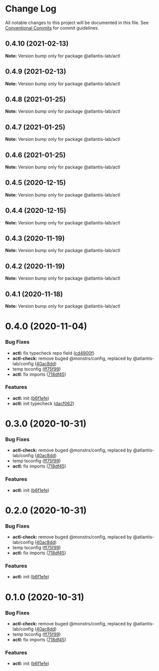 # Change Log

All notable changes to this project will be documented in this file.
See [Conventional Commits](https://conventionalcommits.org) for commit guidelines.

## 0.4.10 (2021-02-13)

**Note:** Version bump only for package @atlantis-lab/actl





## 0.4.9 (2021-02-13)

**Note:** Version bump only for package @atlantis-lab/actl





## 0.4.8 (2021-01-25)

**Note:** Version bump only for package @atlantis-lab/actl





## 0.4.7 (2021-01-25)

**Note:** Version bump only for package @atlantis-lab/actl





## 0.4.6 (2021-01-25)

**Note:** Version bump only for package @atlantis-lab/actl





## 0.4.5 (2020-12-15)

**Note:** Version bump only for package @atlantis-lab/actl





## 0.4.4 (2020-12-15)

**Note:** Version bump only for package @atlantis-lab/actl





## 0.4.3 (2020-11-19)

**Note:** Version bump only for package @atlantis-lab/actl





## 0.4.2 (2020-11-19)

**Note:** Version bump only for package @atlantis-lab/actl





## 0.4.1 (2020-11-18)

**Note:** Version bump only for package @atlantis-lab/actl





# 0.4.0 (2020-11-04)


### Bug Fixes

* **actl:** fix typecheck repo field ([cd4900f](https://github.com/Atlantis-Lab/actl/commit/cd4900f7ee2e0ee2441a0848f20919e281de1869))
* **actl-check:** remove buged @monstrs/config, replaced by @atlantis-lab/config ([40ac8dd](https://github.com/Atlantis-Lab/actl/commit/40ac8dd35eb29992c04fbd0034326052b5ca8765))
* temp tsconfig ([ff75f99](https://github.com/Atlantis-Lab/actl/commit/ff75f9960b0345322c1a356cd8341b6b83a0a01f))
* **actl:** fix imports ([718df45](https://github.com/Atlantis-Lab/actl/commit/718df45492c0486dd94c240cbbbc12e2b811ddda))


### Features

* **actl:** init ([b6f1efe](https://github.com/Atlantis-Lab/actl/commit/b6f1efe92968d5c9e8446e597990ff5c23a6428d))
* **actl:** init typecheck ([dacf062](https://github.com/Atlantis-Lab/actl/commit/dacf0621afc69332048b74e27771eccbd13bf312))





# 0.3.0 (2020-10-31)


### Bug Fixes

* **actl-check:** remove buged @monstrs/config, replaced by @atlantis-lab/config ([40ac8dd](https://github.com/Atlantis-Lab/actl/commit/40ac8dd35eb29992c04fbd0034326052b5ca8765))
* temp tsconfig ([ff75f99](https://github.com/Atlantis-Lab/actl/commit/ff75f9960b0345322c1a356cd8341b6b83a0a01f))
* **actl:** fix imports ([718df45](https://github.com/Atlantis-Lab/actl/commit/718df45492c0486dd94c240cbbbc12e2b811ddda))


### Features

* **actl:** init ([b6f1efe](https://github.com/Atlantis-Lab/actl/commit/b6f1efe92968d5c9e8446e597990ff5c23a6428d))





# 0.2.0 (2020-10-31)


### Bug Fixes

* **actl-check:** remove buged @monstrs/config, replaced by @atlantis-lab/config ([40ac8dd](https://github.com/Atlantis-Lab/actl/commit/40ac8dd35eb29992c04fbd0034326052b5ca8765))
* temp tsconfig ([ff75f99](https://github.com/Atlantis-Lab/actl/commit/ff75f9960b0345322c1a356cd8341b6b83a0a01f))
* **actl:** fix imports ([718df45](https://github.com/Atlantis-Lab/actl/commit/718df45492c0486dd94c240cbbbc12e2b811ddda))


### Features

* **actl:** init ([b6f1efe](https://github.com/Atlantis-Lab/actl/commit/b6f1efe92968d5c9e8446e597990ff5c23a6428d))





# 0.1.0 (2020-10-31)


### Bug Fixes

* **actl-check:** remove buged @monstrs/config, replaced by @atlantis-lab/config ([40ac8dd](https://github.com/Atlantis-Lab/actl/commit/40ac8dd35eb29992c04fbd0034326052b5ca8765))
* temp tsconfig ([ff75f99](https://github.com/Atlantis-Lab/actl/commit/ff75f9960b0345322c1a356cd8341b6b83a0a01f))
* **actl:** fix imports ([718df45](https://github.com/Atlantis-Lab/actl/commit/718df45492c0486dd94c240cbbbc12e2b811ddda))


### Features

* **actl:** init ([b6f1efe](https://github.com/Atlantis-Lab/actl/commit/b6f1efe92968d5c9e8446e597990ff5c23a6428d))
